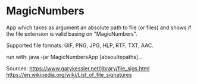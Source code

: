 # MagicNumbers

App which takes as argument an absolute path to file (or files) and shows if the file extension is valid basing on "MagicNumbers".

Supported file formats:
GIF,
PNG,
JPG,
HLP,
RTF, 
TXT,
AAC.

run with: java -jar MagicNumbersApp [absoultepaths]...


Sources:
https://www.garykessler.net/library/file_sigs.html
https://en.wikipedia.org/wiki/List_of_file_signatures
